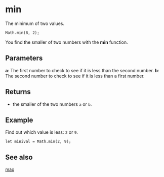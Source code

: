 # min

The minimum of two values.

```sig
Math.min(8, 2);
```

You find the smaller of two numbers with the **min** function.

## Parameters

**a**: The first number to check to see if it is less than the second number.
**b**: The second number to check to see if it is less than a first number.

## Returns

* the smaller of the two numbers ``a`` or ``b``.

## Example

Find out which value is less: `2` or `9`.

```blocks
let minival = Math.min(2, 9);
```

## See also

[max](/reference/math/max)